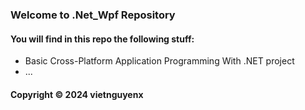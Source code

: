 ### Welcome to .Net_Wpf Repository

#### You will find in this repo the following stuff:

* Basic Cross-Platform Application Programming With .NET project
* ...

#### Copyright © 2024 vietnguyenx
